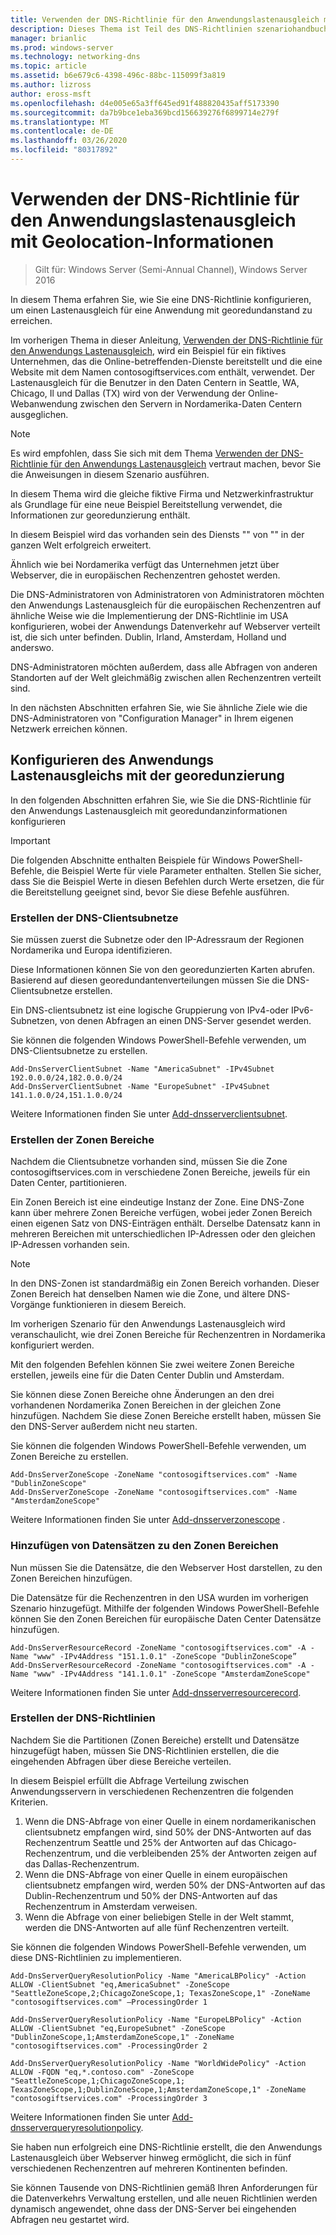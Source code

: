 ```yaml
---
title: Verwenden der DNS-Richtlinie für den Anwendungslastenausgleich mit Geolocation-Informationen
description: Dieses Thema ist Teil des DNS-Richtlinien szenariohandbuchs für Windows Server 2016.
manager: brianlic
ms.prod: windows-server
ms.technology: networking-dns
ms.topic: article
ms.assetid: b6e679c6-4398-496c-88bc-115099f3a819
ms.author: lizross
author: eross-msft
ms.openlocfilehash: d4e005e65a3ff645ed91f488820435aff5173390
ms.sourcegitcommit: da7b9bce1eba369bcd156639276f6899714e279f
ms.translationtype: MT
ms.contentlocale: de-DE
ms.lasthandoff: 03/26/2020
ms.locfileid: "80317892"
---
```

# <a name="use-dns-policy-for-application-load-balancing-with-geo-location-awareness"></a>Verwenden der DNS-Richtlinie für den Anwendungslastenausgleich mit Geolocation-Informationen

>Gilt für: Windows Server (Semi-Annual Channel), Windows Server 2016

In diesem Thema erfahren Sie, wie Sie eine DNS-Richtlinie konfigurieren, um einen Lastenausgleich für eine Anwendung mit georedundanstand zu erreichen.

Im vorherigen Thema in dieser Anleitung, [Verwenden der DNS-Richtlinie für den Anwendungs Lastenausgleich](https://technet.microsoft.com/windows-server-docs/networking/dns/deploy/app-lb), wird ein Beispiel für ein fiktives Unternehmen, das die Online-betreffenden-Dienste bereitstellt und die eine Website mit dem Namen contosogiftservices.com enthält, verwendet. Der Lastenausgleich für die Benutzer in den Daten Centern in Seattle, WA, Chicago, Il und Dallas (TX) wird von der Verwendung der Online-Webanwendung zwischen den Servern in Nordamerika-Daten Centern ausgeglichen.

>[!NOTE]
>Es wird empfohlen, dass Sie sich mit dem Thema [Verwenden der DNS-Richtlinie für den Anwendungs Lastenausgleich](https://technet.microsoft.com/windows-server-docs/networking/dns/deploy/app-lb) vertraut machen, bevor Sie die Anweisungen in diesem Szenario ausführen.

In diesem Thema wird die gleiche fiktive Firma und Netzwerkinfrastruktur als Grundlage für eine neue Beispiel Bereitstellung verwendet, die Informationen zur georedunzierung enthält.

In diesem Beispiel wird das vorhanden sein des Diensts "" von "" in der ganzen Welt erfolgreich erweitert.

Ähnlich wie bei Nordamerika verfügt das Unternehmen jetzt über Webserver, die in europäischen Rechenzentren gehostet werden.

Die DNS-Administratoren von Administratoren von Administratoren möchten den Anwendungs Lastenausgleich für die europäischen Rechenzentren auf ähnliche Weise wie die Implementierung der DNS-Richtlinie im USA konfigurieren, wobei der Anwendungs Datenverkehr auf Webserver verteilt ist, die sich unter befinden. Dublin, Irland, Amsterdam, Holland und anderswo.

DNS-Administratoren möchten außerdem, dass alle Abfragen von anderen Standorten auf der Welt gleichmäßig zwischen allen Rechenzentren verteilt sind.

In den nächsten Abschnitten erfahren Sie, wie Sie ähnliche Ziele wie die DNS-Administratoren von "Configuration Manager" in Ihrem eigenen Netzwerk erreichen können.

## <a name="how-to-configure-application-load-balancing-with-geo-location-awareness"></a>Konfigurieren des Anwendungs Lastenausgleichs mit der georedunzierung

In den folgenden Abschnitten erfahren Sie, wie Sie die DNS-Richtlinie für den Anwendungs Lastenausgleich mit georedundanzinformationen konfigurieren

>[!IMPORTANT]
>Die folgenden Abschnitte enthalten Beispiele für Windows PowerShell-Befehle, die Beispiel Werte für viele Parameter enthalten. Stellen Sie sicher, dass Sie die Beispiel Werte in diesen Befehlen durch Werte ersetzen, die für die Bereitstellung geeignet sind, bevor Sie diese Befehle ausführen.

### <a name="create-the-dns-client-subnets"></a><a name="bkmk_clientsubnets"></a>Erstellen der DNS-Clientsubnetze

Sie müssen zuerst die Subnetze oder den IP-Adressraum der Regionen Nordamerika und Europa identifizieren.

Diese Informationen können Sie von den georedunzierten Karten abrufen. Basierend auf diesen georedundantenverteilungen müssen Sie die DNS-Clientsubnetze erstellen.

Ein DNS-clientsubnetz ist eine logische Gruppierung von IPv4-oder IPv6-Subnetzen, von denen Abfragen an einen DNS-Server gesendet werden.

Sie können die folgenden Windows PowerShell-Befehle verwenden, um DNS-Clientsubnetze zu erstellen. 

    
    Add-DnsServerClientSubnet -Name "AmericaSubnet" -IPv4Subnet 192.0.0.0/24,182.0.0.0/24
    Add-DnsServerClientSubnet -Name "EuropeSubnet" -IPv4Subnet 141.1.0.0/24,151.1.0.0/24
    
Weitere Informationen finden Sie unter [Add-dnsserverclientsubnet](https://docs.microsoft.com/powershell/module/dnsserver/add-dnsserverclientsubnet?view=win10-ps).

### <a name="create-the-zone-scopes"></a><a name="bkmk_zscopes2"></a>Erstellen der Zonen Bereiche

Nachdem die Clientsubnetze vorhanden sind, müssen Sie die Zone contosogiftservices.com in verschiedene Zonen Bereiche, jeweils für ein Daten Center, partitionieren.

Ein Zonen Bereich ist eine eindeutige Instanz der Zone. Eine DNS-Zone kann über mehrere Zonen Bereiche verfügen, wobei jeder Zonen Bereich einen eigenen Satz von DNS-Einträgen enthält. Derselbe Datensatz kann in mehreren Bereichen mit unterschiedlichen IP-Adressen oder den gleichen IP-Adressen vorhanden sein.

>[!NOTE]
>In den DNS-Zonen ist standardmäßig ein Zonen Bereich vorhanden. Dieser Zonen Bereich hat denselben Namen wie die Zone, und ältere DNS-Vorgänge funktionieren in diesem Bereich.

Im vorherigen Szenario für den Anwendungs Lastenausgleich wird veranschaulicht, wie drei Zonen Bereiche für Rechenzentren in Nordamerika konfiguriert werden.

Mit den folgenden Befehlen können Sie zwei weitere Zonen Bereiche erstellen, jeweils eine für die Daten Center Dublin und Amsterdam. 

Sie können diese Zonen Bereiche ohne Änderungen an den drei vorhandenen Nordamerika Zonen Bereichen in der gleichen Zone hinzufügen. Nachdem Sie diese Zonen Bereiche erstellt haben, müssen Sie den DNS-Server außerdem nicht neu starten.

Sie können die folgenden Windows PowerShell-Befehle verwenden, um Zonen Bereiche zu erstellen.

    
    Add-DnsServerZoneScope -ZoneName "contosogiftservices.com" -Name "DublinZoneScope"
    Add-DnsServerZoneScope -ZoneName "contosogiftservices.com" -Name "AmsterdamZoneScope"
    

Weitere Informationen finden Sie unter [Add-dnsserverzonescope](https://docs.microsoft.com/powershell/module/dnsserver/add-dnsserverzonescope?view=win10-ps) .

### <a name="add-records-to-the-zone-scopes"></a><a name="bkmk_records2"></a>Hinzufügen von Datensätzen zu den Zonen Bereichen

Nun müssen Sie die Datensätze, die den Webserver Host darstellen, zu den Zonen Bereichen hinzufügen.

Die Datensätze für die Rechenzentren in den USA wurden im vorherigen Szenario hinzugefügt. Mithilfe der folgenden Windows PowerShell-Befehle können Sie den Zonen Bereichen für europäische Daten Center Datensätze hinzufügen.
 
    
    Add-DnsServerResourceRecord -ZoneName "contosogiftservices.com" -A -Name "www" -IPv4Address "151.1.0.1" -ZoneScope "DublinZoneScope”
    Add-DnsServerResourceRecord -ZoneName "contosogiftservices.com" -A -Name "www" -IPv4Address "141.1.0.1" -ZoneScope "AmsterdamZoneScope"
    

Weitere Informationen finden Sie unter [Add-dnsserverresourcerecord](https://docs.microsoft.com/powershell/module/dnsserver/add-dnsserverresourcerecord?view=win10-ps).

### <a name="create-the-dns-policies"></a><a name="bkmk_policies2"></a>Erstellen der DNS-Richtlinien

Nachdem Sie die Partitionen (Zonen Bereiche) erstellt und Datensätze hinzugefügt haben, müssen Sie DNS-Richtlinien erstellen, die die eingehenden Abfragen über diese Bereiche verteilen.

In diesem Beispiel erfüllt die Abfrage Verteilung zwischen Anwendungsservern in verschiedenen Rechenzentren die folgenden Kriterien.

1. Wenn die DNS-Abfrage von einer Quelle in einem nordamerikanischen clientsubnetz empfangen wird, sind 50% der DNS-Antworten auf das Rechenzentrum Seattle und 25% der Antworten auf das Chicago-Rechenzentrum, und die verbleibenden 25% der Antworten zeigen auf das Dallas-Rechenzentrum.
2. Wenn die DNS-Abfrage von einer Quelle in einem europäischen clientsubnetz empfangen wird, werden 50% der DNS-Antworten auf das Dublin-Rechenzentrum und 50% der DNS-Antworten auf das Rechenzentrum in Amsterdam verweisen.
3. Wenn die Abfrage von einer beliebigen Stelle in der Welt stammt, werden die DNS-Antworten auf alle fünf Rechenzentren verteilt.

Sie können die folgenden Windows PowerShell-Befehle verwenden, um diese DNS-Richtlinien zu implementieren.

    
    Add-DnsServerQueryResolutionPolicy -Name "AmericaLBPolicy" -Action ALLOW -ClientSubnet "eq,AmericaSubnet" -ZoneScope "SeattleZoneScope,2;ChicagoZoneScope,1; TexasZoneScope,1" -ZoneName "contosogiftservices.com" –ProcessingOrder 1
    
    Add-DnsServerQueryResolutionPolicy -Name "EuropeLBPolicy" -Action ALLOW -ClientSubnet "eq,EuropeSubnet" -ZoneScope "DublinZoneScope,1;AmsterdamZoneScope,1" -ZoneName "contosogiftservices.com" -ProcessingOrder 2
    
    Add-DnsServerQueryResolutionPolicy -Name "WorldWidePolicy" -Action ALLOW -FQDN "eq,*.contoso.com" -ZoneScope "SeattleZoneScope,1;ChicagoZoneScope,1; TexasZoneScope,1;DublinZoneScope,1;AmsterdamZoneScope,1" -ZoneName "contosogiftservices.com" -ProcessingOrder 3
    
    

Weitere Informationen finden Sie unter [Add-dnsserverqueryresolutionpolicy](https://docs.microsoft.com/powershell/module/dnsserver/add-dnsserverqueryresolutionpolicy?view=win10-ps).

Sie haben nun erfolgreich eine DNS-Richtlinie erstellt, die den Anwendungs Lastenausgleich über Webserver hinweg ermöglicht, die sich in fünf verschiedenen Rechenzentren auf mehreren Kontinenten befinden.

Sie können Tausende von DNS-Richtlinien gemäß Ihren Anforderungen für die Datenverkehrs Verwaltung erstellen, und alle neuen Richtlinien werden dynamisch angewendet, ohne dass der DNS-Server bei eingehenden Abfragen neu gestartet wird.
